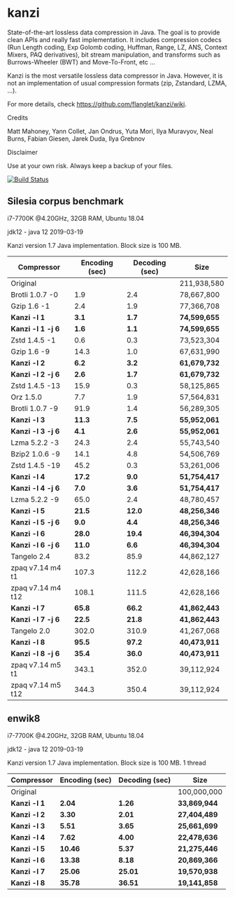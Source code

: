 kanzi
=====


State-of-the-art lossless data compression in Java.
The goal is to provide clean APIs and really fast implementation.
It includes compression codecs (Run Length coding, Exp Golomb coding, Huffman, Range, LZ, ANS, Context Mixers, PAQ derivatives), bit stream manipulation, and transforms such as Burrows-Wheeler (BWT) and Move-To-Front, etc ...

Kanzi is the most versatile lossless data compressor in Java. However, it is not an implementation of usual compression formats (zip, Zstandard, LZMA, ...).


For more details, check https://github.com/flanglet/kanzi/wiki.

Credits

Matt Mahoney,
Yann Collet,
Jan Ondrus,
Yuta Mori,
Ilya Muravyov,
Neal Burns,
Fabian Giesen,
Jarek Duda,
Ilya Grebnov

Disclaimer

Use at your own risk. Always keep a backup of your files.

[![Build Status](https://travis-ci.org/flanglet/kanzi.svg?branch=master)](https://travis-ci.org/flanglet/kanzi)

Silesia corpus benchmark
-------------------------

i7-7700K @4.20GHz, 32GB RAM, Ubuntu 18.04

jdk12 - java 12 2019-03-19

Kanzi version 1.7 Java implementation. Block size is 100 MB. 


|        Compressor           | Encoding (sec)  | Decoding (sec)  |    Size          |
|-----------------------------|-----------------|-----------------|------------------|
|Original     	              |                 |                 |   211,938,580    |	
|Brotli 1.0.7 -0              |        1.9      |       2.4       |    78,667,800    |
|Gzip 1.6	-1                  |        2.4      |       1.9       |    77,366,708    |        
|**Kanzi -l 1**               |  	   **3.1** 	  |     **1.7**     |  **74,599,655**  |
|**Kanzi -l 1 -j 6**          |  	   **1.6** 	  |     **1.1**     |  **74,599,655**  |
|Zstd 1.4.5 -1                |	       0.6      |       0.3       |    73,523,304    |
|Gzip 1.6	-9                  |       14.3      |       1.0       |    67,631,990    |        
|**Kanzi -l 2**               |	     **6.2**	  |     **3.2**     |  **61,679,732**  |
|**Kanzi -l 2 -j 6**          |	     **2.6**	  |     **1.7**     |  **61,679,732**  |
|Zstd 1.4.5 -13               |	      15.9      |       0.3       |    58,125,865    |
|Orz 1.5.0                    |	       7.7      |       1.9       |    57,564,831    |
|Brotli 1.0.7 -9              |       91.9      |       1.4       |    56,289,305    |
|**Kanzi -l 3**               |	    **11.3**	  |     **7.5**     |  **55,952,061**  |
|**Kanzi -l 3 -j 6**          |	     **4.1**	  |     **2.6**     |  **55,952,061**  |
|Lzma 5.2.2 -3	              |       24.3	    |       2.4       |    55,743,540    |
|Bzip2 1.0.6 -9	              |       14.1      |       4.8       |    54,506,769	   |
|Zstd 1.4.5 -19	              |       45.2      |       0.3       |    53,261,006    |
|**Kanzi -l 4**               |	    **17.2**	  |     **9.0**     |  **51,754,417**  |
|**Kanzi -l 4 -j 6**          |      **7.0**    |     **3.6**     |  **51,754,417**  |
|Lzma 5.2.2 -9                |       65.0	    |       2.4       |    48,780,457    |
|**Kanzi -l 5**	              |     **21.5**    |    **12.0**     |  **48,256,346**  |
|**Kanzi -l 5 -j 6**          |      **9.0**    |     **4.4**     |  **48,256,346**  |
|**Kanzi -l 6**               |     **28.0**	  |    **19.4**     |  **46,394,304**  |
|**Kanzi -l 6 -j 6**          |     **11.0**	  |     **6.6**     |  **46,394,304**  |
|Tangelo 2.4	                |       83.2      |      85.9       |    44,862,127    |
|zpaq v7.14 m4 t1             |      107.3	    |     112.2       |    42,628,166    |
|zpaq v7.14 m4 t12            |      108.1	    |     111.5       |    42,628,166    |
|**Kanzi -l 7**               |     **65.8**	  |    **66.2**     |  **41,862,443**  |
|**Kanzi -l 7 -j 6**          |     **22.5**	  |    **21.8**     |  **41,862,443**  |
|Tangelo 2.0	                |      302.0    	|     310.9       |    41,267,068    |
|**Kanzi -l 8**               |     **95.5**	  |    **97.2**     |  **40,473,911**  |
|**Kanzi -l 8 -j 6**          |     **35.4**	  |    **36.0**     |  **40,473,911**  |
|zpaq v7.14 m5 t1             |	     343.1	    |     352.0       |    39,112,924    |
|zpaq v7.14 m5 t12            |	     344.3	    |     350.4       |    39,112,924    |


enwik8
-------

i7-7700K @4.20GHz, 32GB RAM, Ubuntu 18.04

jdk12 - java 12 2019-03-19

Kanzi version 1.7 Java implementation. Block size is 100 MB. 1 thread


|        Compressor           | Encoding (sec)  | Decoding (sec)  |    Size          |
|-----------------------------|-----------------|-----------------|------------------|
|Original     	              |                 |                 |   100,000,000    |	
|**Kanzi -l 1**               |  	  **2.04** 	  |    **1.26**     |  **33,869,944**  |
|**Kanzi -l 2**               |     **3.30**    |    **2.01**     |  **27,404,489**  |        
|**Kanzi -l 3**               |	    **5.51**    |    **3.65**     |  **25,661,699**  |
|**Kanzi -l 4**               |	    **7.62**	  |    **4.00**     |  **22,478,636**  |
|**Kanzi -l 5**               |	   **10.46**	  |    **5.37**     |  **21,275,446**  |
|**Kanzi -l 6**               |	   **13.38**	  |    **8.18**     |  **20,869,366**  |
|**Kanzi -l 7**               |	   **25.06**	  |   **25.01**     |  **19,570,938**  |
|**Kanzi -l 8**               |	   **35.78**	  |   **36.51**     |  **19,141,858**  |

